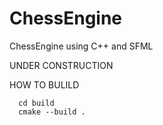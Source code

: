 # ChessEngine
ChessEngine using C++ and SFML

UNDER CONSTRUCTION


HOW TO BULILD

      cd build
      cmake --build .
      
